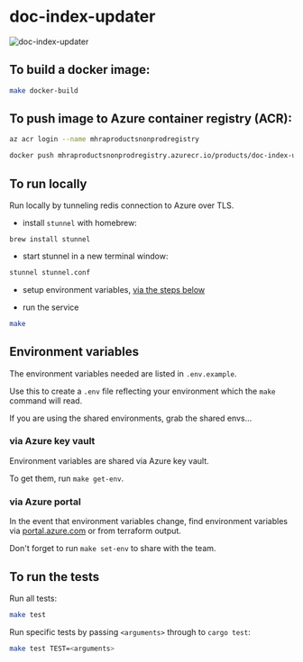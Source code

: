# doc-index-updater

![doc-index-updater](https://github.com/MHRA/products/workflows/doc-index-updater/badge.svg)

## To build a docker image:

```bash
make docker-build
```

## To push image to Azure container registry (ACR):

```bash
az acr login --name mhraproductsnonprodregistry

docker push mhraproductsnonprodregistry.azurecr.io/products/doc-index-updater
```

## To run locally

Run locally by tunneling redis connection to Azure over TLS.

- install `stunnel` with homebrew:

```
brew install stunnel
```

- start stunnel in a new terminal window:

```bash
stunnel stunnel.conf
```

- setup environment variables, [via the steps below](#environment-variables)

- run the service

```bash
make
```

## Environment variables

The environment variables needed are listed in `.env.example`.

Use this to create a `.env` file reflecting your environment which the `make` command will read.

If you are using the shared environments, grab the shared envs…

### via Azure key vault

Environment variables are shared via Azure key vault.

To get them, run `make get-env`.

### via Azure portal

In the event that environment variables change, find environment variables via [portal.azure.com][azure portal] or from terraform output.

Don't forget to run `make set-env` to share with the team.

## To run the tests

Run all tests:

```bash
make test
```

Run specific tests by passing `<arguments>` through to `cargo test`:

```bash
make test TEST=<arguments>
```

[azure portal]: https://portal.azure.com/
